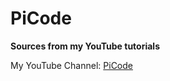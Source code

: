 # PiCode 
**Sources from my YouTube tutorials**

My YouTube Channel: [PiCode](https://www.youtube.com/channel/UCOnlx78x_b-tAdHYo3fVWDA)
